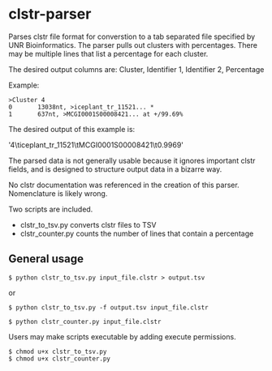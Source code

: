 # clstr-parser

Parses clstr file format for converstion to a tab separated file specified by UNR 
Bioinformatics.  The parser pulls out clusters with percentages. There may be 
multiple lines that list a percentage for each cluster.

The desired output columns are:
Cluster, Identifier 1, Identifier 2, Percentage

Example:

```
>Cluster 4
0       13038nt, >iceplant_tr_11521... *
1       637nt, >MCGI0001S00008421... at +/99.69%
```

The desired output of this example is:

'4\ticeplant_tr_11521\tMCGI0001S00008421\t0.9969'

The parsed data is not generally usable because it ignores important clstr fields,
and is designed to structure output data in a bizarre way.

No clstr documentation was referenced in the creation of this parser.  Nomenclature
is likely wrong.

Two scripts are included.

- clstr_to_tsv.py converts clstr files to TSV
- clstr_counter.py counts the number of lines that contain a percentage

## General usage

```
$ python clstr_to_tsv.py input_file.clstr > output.tsv
```
or
```
$ python clstr_to_tsv.py -f output.tsv input_file.clstr
```

```
$ python clstr_counter.py input_file.clstr
```

Users may make scripts executable by adding execute permissions.

```
$ chmod u+x clstr_to_tsv.py
$ chmod u+x clstr_counter.py
```